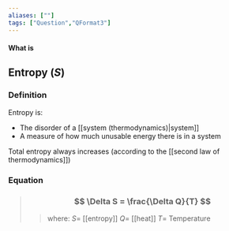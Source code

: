 ```yaml
---
aliases: [""]
tags: ["Question","QFormat3"]
---
```


#### What is
## Entropy ($S$)
### Definition
Entropy is:
- The disorder of a [[system (thermodynamics)|system]]
- A measure of how much unusable energy there is in a system

Total entropy always increases (according to the [[second law of thermodynamics]])

### Equation
> ### $$ \Delta S = \frac{\Delta Q}{T} $$ 
>> where:
>> $S=$ [[entropy]]
>> $Q=$ [[heat]]
>> $T=$ Temperature